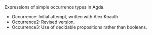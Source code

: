 Expressions of simple occurrence types in Agda.

* Occurrence: Initial attempt, written with Alex Knauth
* Occurrence2: Revised version.
* Occurrence3: Use of decidable propositions rather than booleans.